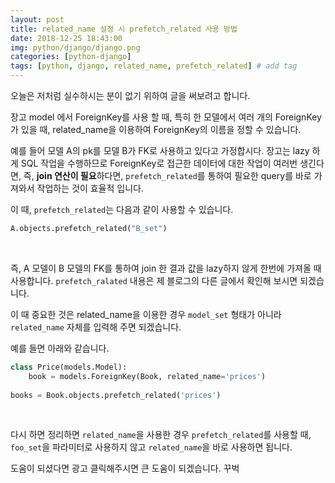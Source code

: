 ```yaml
---
layout: post
title: related_name 설정 시 prefetch_related 사용 방법
date: 2018-12-25 18:43:00
img: python/django/django.png
categories: [python-django] 
tags: [python, django, related_name, prefetch_related] # add tag
---
```


오늘은 저처럼 실수하시는 분이 없기 위하여 글을 써보려고 합니다.

장고 model 에서 ForeignKey를 사용 할 때, 특히 한 모델에서 여러 개의 ForeignKey가 있을 때,
related_name을 이용하여 ForeignKey의 이름을 정할 수 있습니다.

예를 들어 모델 A의 pk를 모델 B가 FK로 사용하고 있다고 가정합시다.
장고는 lazy 하게 SQL 작업을 수행하므로 ForeignKey로 접근한 데이터에 대한 작업이 여러번 생긴다면,
즉, **join 연산이 필요**하다면, `prefetch_related`를 통하여 필요한 query를 바로 가져와서 작업하는 것이 효율적 입니다.

이 때, `prefetch_related`는 다음과 같이 사용할 수 있습니다.

```python
A.objects.prefetch_related("B_set")
```

<br>

즉, A 모델이 B 모델의 FK를 통하여 join 한 결과 값을 lazy하지 않게 한번에 가져올 때 사용합니다.
`prefetch_ralated` 내용은 제 블로그의 다른 글에서 확인해 보시면 되겠습니다.

이 때 중요한 것은 related_name을 이용한 경우 `model_set` 형태가 아니라 `related_name` 자체를 입력해 주면 되겠습니다.

예를 들면 아래와 같습니다.

```python
class Price(models.Model):
    book = models.ForeignKey(Book, related_name='prices')
    
books = Book.objects.prefetch_related('prices')
```

<br>

다시 하면 정리하면 `related_name`을 사용한 경우 `prefetch_related`를 사용할 때, `foo_set`을 파라미터로 사용하지 않고
`related_name`을 바로 사용하면 됩니다. 

도움이 되셨다면 광고 클릭해주시면 큰 도움이 되겠습니다. 꾸벅